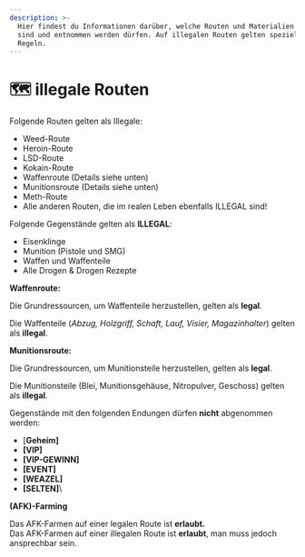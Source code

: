 ```yaml
---
description: >-
  Hier findest du Informationen darüber, welche Routen und Materialien illegal
  sind und entnommen werden dürfen. Auf illegalen Routen gelten spezielle
  Regeln.
---
```


# 🗺 illegale Routen

Folgende Routen gelten als Illegale:

* Weed-Route
* Heroin-Route
* LSD-Route
* Kokain-Route
* Waffenroute (Details siehe unten)
* Munitionsroute (Details siehe unten)
* Meth-Route
* Alle anderen Routen, die im realen Leben ebenfalls ILLEGAL sind!

Folgende Gegenstände gelten als **ILLEGAL**:

* Eisenklinge
* Munition (Pistole und SMG)
* Waffen und Waffenteile
* Alle Drogen & Drogen Rezepte

**Waffenroute:**

Die Grundressourcen, um Waffenteile herzustellen, gelten als **legal**.

Die Waffenteile (_Abzug, Holzgriff, Schaft, Lauf, Visier, Magazinhalter_) gelten als **illegal**.

**Munitionsroute:**

Die Grundressourcen, um Munitionsteile herzustellen, gelten als **legal**.

Die Munitionsteile (Blei, Munitionsgehäuse, Nitropulver, Geschoss) gelten als **illegal**.

Gegenstände mit den folgenden Endungen dürfen **nicht** abgenommen werden:

* \[**Geheim]**
* **\[VIP]**
* **\[VIP-GEWINN]**
* **\[EVENT]**
* **\[WEAZEL]**
* **\[SELTEN]**\\

**(AFK)-Farming**

Das AFK-Farmen auf einer legalen Route ist **erlaubt.**\
Das AFK-Farmen auf einer illegalen Route ist **erlaubt**, man muss jedoch ansprechbar sein.
